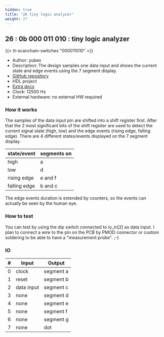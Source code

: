 ```yaml
---
hidden: true
title: "26 tiny logic analyzer"
weight: 27
---
```


## 26 : 0b 000 011 010 : tiny logic analyzer

{{< tt-scanchain-switches "000011010" >}}

* Author: yubex
* Description: The design samples one data input and shows the current state and edge events using the 7 segment display. 
* [GitHub repository](https://github.com/yubex/tt03-tiny-logic-analyzer)
* HDL project
* [Extra docs]()
* Clock: 12500 Hz
* External hardware: no external HW required



### How it works

The samples of the data input pin are shifted into a shift register first. After that the 2 most significant bits of the shift register are used to detect the current signal state (high, low) and the edge events (rising edge, falling edge). There are 4 different states/events displayed on the 7 segment display.

| state/event  | segments on |
| ------------ | ----------- |
| high         | a           |
| low          | d           |
| rising edge  | e and f     |
| falling edge | b and c     |

The edge events duration is extended by counters, so the events can actually be seen by the human eye.


### How to test

You can test by using the dip switch connected to io_in[2] as data input.
I plan to connect a wire to the pin on the PCB by PMOD connector or custom soldering to be able to have a "measurement probe". ;-)  


### IO

| # | Input        | Output       |
|---|--------------|--------------|
| 0 | clock  | segment a |
| 1 | reset  | segment b |
| 2 | data input  | segment c |
| 3 | none  | segment d |
| 4 | none  | segment e |
| 5 | none  | segment f |
| 6 | none  | segment g |
| 7 | none  | dot |
